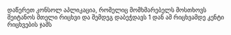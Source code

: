 ﻿დაწერეთ კონსოლ აპლიკაცია, რომელიც მომხმარებელს მოსთხოვს შეიტანოს მთელი რიცხვი
და შემდეგ დაბეჭდავს 1 დან ამ რიცხვამდე კენტი რიცხვების ჯამს